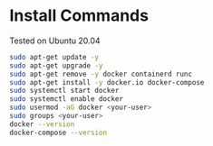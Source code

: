 # Install Commands

Tested on Ubuntu 20.04

```bash
sudo apt-get update -y
sudo apt-get upgrade -y
sudo apt-get remove -y docker containerd runc
sudo apt-get install -y docker.io docker-compose
sudo systemctl start docker
sudo systemctl enable docker
sudo usermod -aG docker <your-user>
sudo groups <your-user>
docker --version
docker-compose --version
```


